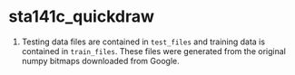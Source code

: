 # sta141c_quickdraw

1. Testing data files are contained in `test_files` and training data is contained in `train_files`.  These files were generated from the original numpy bitmaps downloaded from Google.

